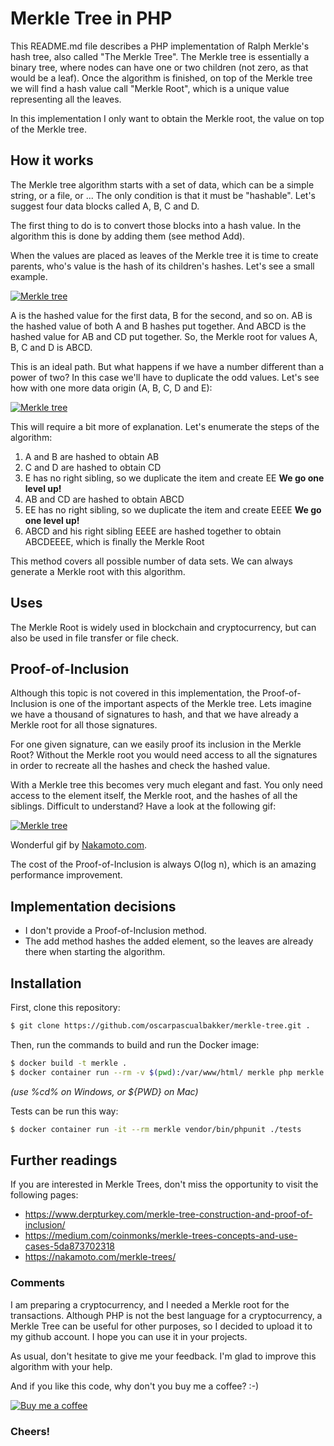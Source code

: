 # Merkle Tree in PHP

This README.md file describes a PHP implementation of Ralph Merkle's hash tree, also called "The Merkle Tree".  The Merkle tree is essentially a binary tree, where nodes can have one or two children (not zero, as that would be a leaf).  Once the algorithm is finished, on top of the Merkle tree we will find a hash value call "Merkle Root", which is a unique value representing all the leaves.

In this implementation I only want to obtain the Merkle root, the value on top of the Merkle tree.

## How it works
The Merkle tree algorithm starts with a set of data, which can be a simple string, or a file, or ... The only condition is that it must be "hashable".  Let's suggest four data blocks called A, B, C and D.

The first thing to do is to convert those blocks into a hash value.  In the algorithm this is done by adding them (see method Add).

When the values are placed as leaves of the Merkle tree it is time to create parents, who's value is the hash of its children's hashes.  Let's see a small example.

[![Merkle tree](https://www.oscarpascual.com/wp-content/uploads/2021/07/merkle1.gif)](https://www.oscarpascual.com/wp-content/uploads/2021/07/merkle1.gif)

A is the hashed value for the first data, B for the second, and so on.  AB is the hashed value of both A and B hashes put together.  And ABCD is the hashed value for AB and CD put together.  So, the Merkle root for values A, B, C and D is ABCD.

This is an ideal path.  But what happens if we have a number different than a power of two?  In this case we'll have to duplicate the odd values. Let's see how with one more data origin (A, B, C, D and E):

[![Merkle tree](https://www.oscarpascual.com/wp-content/uploads/2021/07/merkle2.gif)](https://www.oscarpascual.com/wp-content/uploads/2021/07/merkle2.gif)

This will require a bit more of explanation.  Let's enumerate the steps of the algorithm:
1. A and B are hashed to obtain AB
2. C and D are hashed to obtain CD
3. E has no right sibling, so we duplicate the item and create EE
**We go one level up!**
4. AB and CD are hashed to obtain ABCD
5. EE has no right sibling, so we duplicate the item and create EEEE
**We go one level up!**
6. ABCD and his right sibling EEEE are hashed together to obtain ABCDEEEE, which is finally the Merkle Root

This method covers all possible number of data sets.  We can always generate a Merkle root with this algorithm.

## Uses
The Merkle Root is widely used in blockchain and cryptocurrency, but can also be used in file transfer or file check.

## Proof-of-Inclusion
Although this topic is not covered in this implementation, the Proof-of-Inclusion is one of the important aspects of the Merkle tree. Lets imagine we have a thousand of signatures to hash, and that we have already a Merkle root for all those signatures.

For one given signature, can we easily proof its inclusion in the Merkle Root?  Without the Merkle root you would need access to all the signatures in order to recreate all the hashes and check the hashed value.

With a Merkle tree this becomes very much elegant and fast.  You only need access to the element itself, the Merkle root, and the hashes of all the siblings.  Difficult to understand?  Have a look at the following gif:

[![Merkle tree](https://nakamoto.com/content/images/2020/11/merkle-proof-optimized.gif)](https://nakamoto.com/content/images/2020/11/merkle-proof-optimized.gif)

Wonderful gif by [Nakamoto.com](https://nakamoto.com/merkle-trees/ "Merkle Trees").

The cost of the Proof-of-Inclusion is always O(log n), which is an amazing performance improvement.


## Implementation decisions
* I don't provide a Proof-of-Inclusion method.
* The add method hashes the added element, so the leaves are already there when starting the algorithm.

## Installation
First, clone this repository:

```sh
$ git clone https://github.com/oscarpascualbakker/merkle-tree.git .
```

Then, run the commands to build and run the Docker image:

```sh
$ docker build -t merkle .
$ docker container run --rm -v $(pwd):/var/www/html/ merkle php merkle.php
```
*(use %cd% on Windows, or ${PWD} on Mac)*

Tests can be run this way:

```sh
$ docker container run -it --rm merkle vendor/bin/phpunit ./tests
```

## Further readings
If you are interested in Merkle Trees, don't miss the opportunity to visit the following pages:
* https://www.derpturkey.com/merkle-tree-construction-and-proof-of-inclusion/
* https://medium.com/coinmonks/merkle-trees-concepts-and-use-cases-5da873702318
* https://nakamoto.com/merkle-trees/


### Comments
I am preparing a cryptocurrency, and I needed a Merkle root for the transactions.  Although PHP is not the best language for a cryptocurrency, a Merkle Tree can be useful for other purposes, so I decided to upload it to my github account.  I hope you can use it in your projects.

As usual, don't hesitate to give me your feedback.  I'm glad to improve this algorithm with your help.

And if you like this code, why don't you buy me a coffee?  :-)

[![Buy me a coffee](http://www.oscarpascual.com/wp-content/uploads/2021/01/coffee.png)](https://buymeacoffee.com/oscarpascual)

### **Cheers!**